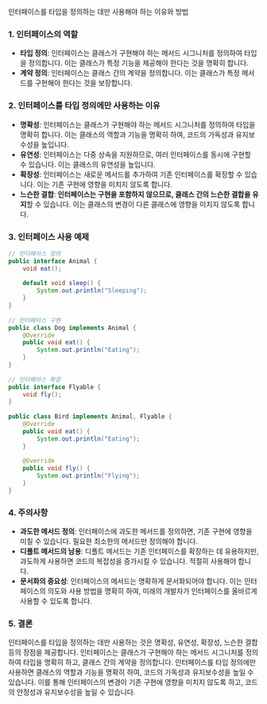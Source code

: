 인터페이스를 타입을 정의하는 데만 사용해야 하는 이유와 방법

### 1. 인터페이스의 역할

- **타입 정의**: 인터페이스는 클래스가 구현해야 하는 메서드 시그니처를 정의하여 타입을 정의합니다. 이는 클래스가 특정 기능을 제공해야 한다는 것을 명확히 합니다.
- **계약 정의**: 인터페이스는 클래스 간의 계약을 정의합니다. 이는 클래스가 특정 메서드를 구현해야 한다는 것을 보장합니다.

### 2. 인터페이스를 타입 정의에만 사용하는 이유

- **명확성**: 인터페이스는 클래스가 구현해야 하는 메서드 시그니처를 정의하여 타입을 명확히 합니다. 이는 클래스의 역할과 기능을 명확히 하여, 코드의 가독성과 유지보수성을 높입니다.
- **유연성**: 인터페이스는 다중 상속을 지원하므로, 여러 인터페이스를 동시에 구현할 수 있습니다. 이는 클래스의 유연성을 높입니다.
- **확장성**: 인터페이스는 새로운 메서드를 추가하여 기존 인터페이스를 확장할 수 있습니다. 이는 기존 구현에 영향을 미치지 않도록 합니다.
- **느슨한 결합**: **인터페이스는 구현을 포함하지 않으므로, 클래스 간의 느슨한 결합을 유지**할 수 있습니다. 이는 클래스의 변경이 다른 클래스에 영향을 미치지 않도록 합니다.

### 3. 인터페이스 사용 예제

```java
// 인터페이스 정의  
public interface Animal {  
    void eat();  
  
    default void sleep() {  
        System.out.println("Sleeping");  
    }  
}  
  
// 인터페이스 구현  
public class Dog implements Animal {  
    @Override  
    public void eat() {  
        System.out.println("Eating");  
    }  
}  
  
// 인터페이스 확장  
public interface Flyable {  
    void fly();  
}  
  
public class Bird implements Animal, Flyable {  
    @Override  
    public void eat() {  
        System.out.println("Eating");  
    }  
  
    @Override  
    public void fly() {  
        System.out.println("Flying");  
    }  
}
```

### 4. 주의사항

- **과도한 메서드 정의**: 인터페이스에 과도한 메서드를 정의하면, 기존 구현에 영향을 미칠 수 있습니다. 필요한 최소한의 메서드만 정의해야 합니다.
- **디폴트 메서드의 남용**: 디폴트 메서드는 기존 인터페이스를 확장하는 데 유용하지만, 과도하게 사용하면 코드의 복잡성을 증가시킬 수 있습니다. 적절히 사용해야 합니다.
- **문서화의 중요성**: 인터페이스의 메서드는 명확하게 문서화되어야 합니다. 이는 인터페이스의 의도와 사용 방법을 명확히 하여, 미래의 개발자가 인터페이스를 올바르게 사용할 수 있도록 합니다.

### 5. 결론

인터페이스를 타입을 정의하는 데만 사용하는 것은 명확성, 유연성, 확장성, 느슨한 결합 등의 장점을 제공합니다. 인터페이스는 클래스가 구현해야 하는 메서드 시그니처를 정의하여 타입을 명확히 하고, 클래스 간의 계약을 정의합니다. 인터페이스를 타입 정의에만 사용하면 클래스의 역할과 기능을 명확히 하여, 코드의 가독성과 유지보수성을 높일 수 있습니다. 이를 통해 인터페이스의 변경이 기존 구현에 영향을 미치지 않도록 하고, 코드의 안정성과 유지보수성을 높일 수 있습니다.

